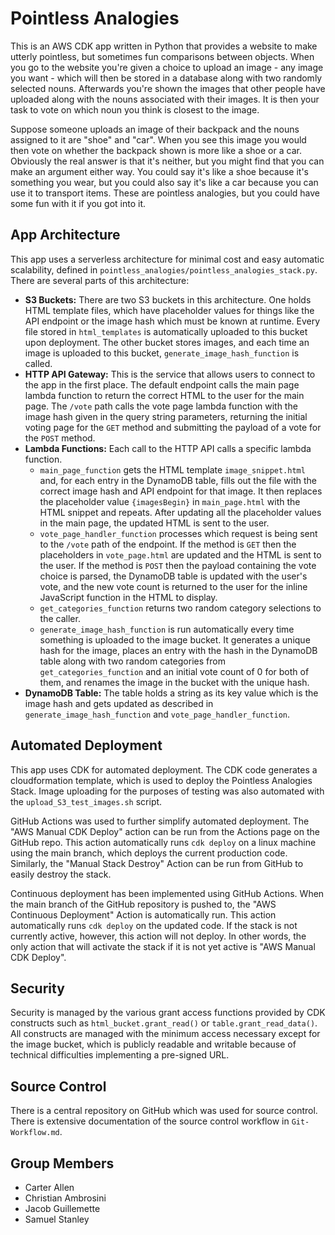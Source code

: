 
# Pointless Analogies

This is an AWS CDK app written in Python that provides a website to make utterly pointless, but sometimes fun comparisons between objects. When you go to the website you're given a choice to upload an image - any image you want - which will then be stored in a database along with two randomly selected nouns. Afterwards you're shown the images that other people have uploaded along with the nouns associated with their images. It is then your task to vote on which noun you think is closest to the image.

Suppose someone uploads an image of their backpack and the nouns assigned to it are "shoe" and "car". When you see this image you would then vote on whether the backpack shown is more like a shoe or a car. Obviously the real answer is that it's neither, but you might find that you can make an argument either way. You could say it's like a shoe because it's something you wear, but you could also say it's like a car because you can use it to transport items. These are pointless analogies, but you could have some fun with it if you got into it.

## App Architecture

This app uses a serverless architecture for minimal cost and easy automatic scalability, defined in `pointless_analogies/pointless_analogies_stack.py`. There are several parts of this architecture:

- **S3 Buckets:** There are two S3 buckets in this architecture. One holds HTML template files, which have placeholder values for things like the API endpoint or the image hash which must be known at runtime. Every file stored in `html_templates` is automatically uploaded to this bucket upon deployment. The other bucket stores images, and each time an image is uploaded to this bucket, `generate_image_hash_function` is called.
- **HTTP API Gateway:** This is the service that allows users to connect to the app in the first place. The default endpoint calls the main page lambda function to return the correct HTML to the user for the main page. The `/vote` path calls the vote page lambda function with the image hash given in the query string parameters, returning the initial voting page for the `GET` method and submitting the payload of a vote for the `POST` method.
- **Lambda Functions:** Each call to the HTTP API calls a specific lambda function.
  - `main_page_function` gets the HTML template `image_snippet.html` and, for each entry in the DynamoDB table, fills out the file with the correct image hash and API endpoint for that image. It then replaces the placeholder value `{imagesBegin}` in `main_page.html` with the HTML snippet and repeats. After updating all the placeholder values in the main page, the updated HTML is sent to the user.
  - `vote_page_handler_function` processes which request is being sent to the `/vote` path of the endpoint. If the method is `GET` then the placeholders in `vote_page.html` are updated and the HTML is sent to the user. If the method is `POST` then the payload containing the vote choice is parsed, the DynamoDB table is updated with the user's vote, and the new vote count is returned to the user for the inline JavaScript function in the HTML to display.
  - `get_categories_function` returns two random category selections to the caller.
  - `generate_image_hash_function` is run automatically every time something is uploaded to the image bucket. It generates a unique hash for the image, places an entry with the hash in the DynamoDB table along with two random categories from `get_categories_function` and an initial vote count of 0 for both of them, and renames the image in the bucket with the unique hash.
- **DynamoDB Table:** The table holds a string as its key value which is the image hash and gets updated as described in `generate_image_hash_function` and `vote_page_handler_function`.

## Automated Deployment

This app uses CDK for automated deployment. The CDK code generates a cloudformation template, which is used to deploy the Pointless Analogies Stack. Image uploading for the purposes of testing was also automated with the `upload_S3_test_images.sh` script.

GitHub Actions was used to further simplify automated deployment. The "AWS Manual CDK Deploy" action can be run from the Actions page on the GitHub repo. This action automatically runs `cdk deploy` on a linux machine using the main branch, which deploys the current production code. Similarly, the "Manual Stack Destroy" Action can be run from GitHub to easily destroy the stack.

Continuous deployment has been implemented using GitHub Actions. When the main branch of the GitHub repository is pushed to, the "AWS Continuous Deployment" Action is automatically run. This action automatically runs `cdk deploy` on the updated code. If the stack is not currently active, however, this action will not deploy. In other words, the only action that will activate the stack if it is not yet active is "AWS Manual CDK Deploy".

## Security

Security is managed by the various grant access functions provided by CDK constructs such as `html_bucket.grant_read()` or `table.grant_read_data()`. All constructs are managed with the minimum access necessary except for the image bucket, which is publicly readable and writable because of technical difficulties implementing a pre-signed URL.

## Source Control

There is a central repository on GitHub which was used for source control. There is extensive documentation of the source control workflow in `Git-Workflow.md`.

## Group Members

- Carter Allen
- Christian Ambrosini
- Jacob Guillemette
- Samuel Stanley
